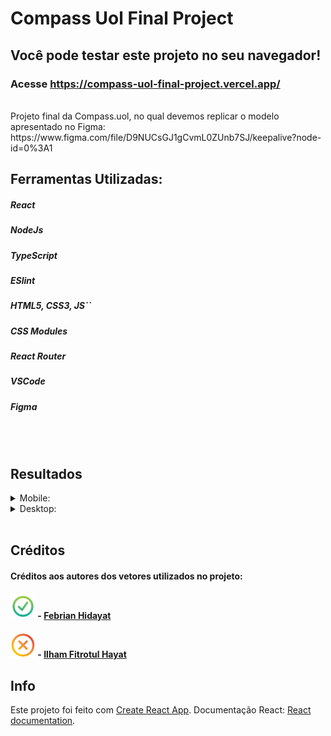 # Compass Uol Final Project

## Você pode testar este projeto no seu navegador!
### Acesse https://compass-uol-final-project.vercel.app/
<br>
Projeto final da Compass.uol, no qual devemos replicar o modelo apresentado no Figma:
https://www.figma.com/file/D9NUCsGJ1gCvmL0ZUnb7SJ/keepalive?node-id=0%3A1


## Ferramentas Utilizadas:
##### React
##### NodeJs
##### TypeScript
##### ESlint
##### HTML5, CSS3, JS``
##### CSS Modules
##### React Router
##### VSCode
##### Figma
<br><br>

## Resultados
<details>
<summary>Mobile:</summary>

https://user-images.githubusercontent.com/63110149/180589134-ac12cfc5-3990-4cc2-880e-7049cf6596a8.mp4


</details><details><summary>Desktop:</summary><img alt="alt_text" src="https://i.lensdump.com/i/tUQIz1.png" /><img alt="alt_text"src="https://i3.lensdump.com/i/tUQ06H.png" /></details></details>


<br>

## Créditos
#### Créditos aos autores dos vetores utilizados no projeto:

#### [<img alt="alt_text" width="40px" src="./src/pages/Register/Form/check-vector.png" />](https://www.google.com/) - [Febrian Hidayat](https://www.flaticon.com/br/autores/febrian-hidayat)
#### [<img alt="alt_text" width="40px" src="./src/pages/Register/Form/error-vector.png" />](https://www.google.com/) - [Ilham Fitrotul Hayat](https://www.flaticon.com/br/autores/ilham-fitrotul-hayat)


## Info


Este projeto foi feito com [Create React App](https://github.com/facebook/create-react-app).
Documentação React: [React documentation](https://reactjs.org/).
